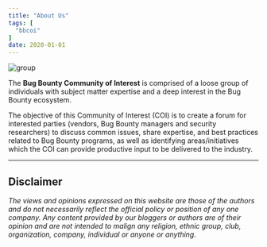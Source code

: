 ```yaml
---
title: "About Us"
tags: [
  "bbcoi"
]
date: 2020-01-01
---
```


![group](/images/stockvault-network-corporate-communications269603-1024x430.jpg)

The **Bug Bounty Community of Interest** is comprised of a loose group of individuals with subject matter expertise and a deep interest in the Bug Bounty ecosystem. ​

The objective of this Community of Interest (COI) is to create a forum for interested parties (vendors, Bug Bounty managers and security researchers) to discuss common issues, share expertise, and best practices related to Bug Bounty programs, as well as identifying areas/initiatives which the COI can provide productive input to be delivered to the industry.  

---

## Disclaimer
*The views and opinions expressed on this website are those of the authors and do not necessarily reflect the official policy or position of any one company. Any content provided by our bloggers or authors are of their opinion and are not intended to malign any religion, ethnic group, club, organization, company, individual or anyone or anything.*